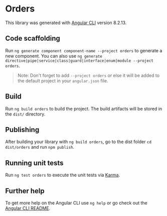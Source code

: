 # Orders

This library was generated with [Angular CLI](https://github.com/angular/angular-cli) version 8.2.13.

## Code scaffolding

Run `ng generate component component-name --project orders` to generate a new component. You can also use `ng generate directive|pipe|service|class|guard|interface|enum|module --project orders`.
> Note: Don't forget to add `--project orders` or else it will be added to the default project in your `angular.json` file. 

## Build

Run `ng build orders` to build the project. The build artifacts will be stored in the `dist/` directory.

## Publishing

After building your library with `ng build orders`, go to the dist folder `cd dist/orders` and run `npm publish`.

## Running unit tests

Run `ng test orders` to execute the unit tests via [Karma](https://karma-runner.github.io).

## Further help

To get more help on the Angular CLI use `ng help` or go check out the [Angular CLI README](https://github.com/angular/angular-cli/blob/master/README.md).
